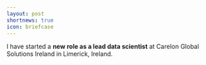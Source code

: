 ```yaml
---
layout: post
shortnews: true
icon: briefcase
---
```


I have started a <b> new role as a lead data scientist</b> at Carelon Global Solutions Ireland in Limerick, Ireland.
